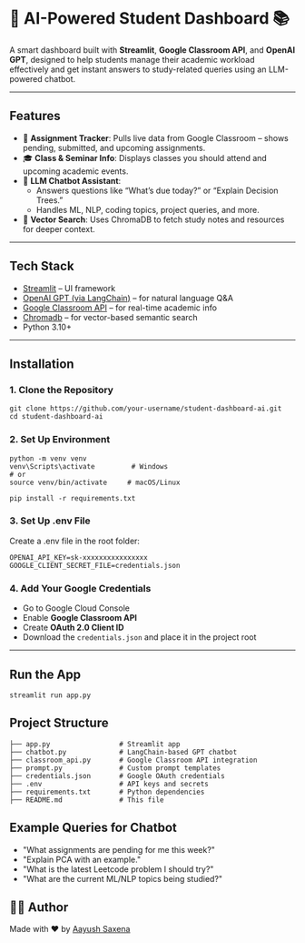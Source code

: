 # 🧠 AI-Powered Student Dashboard 📚

A smart dashboard built with **Streamlit**, **Google Classroom API**, and **OpenAI GPT**, designed to help students manage their academic workload effectively and get instant answers to study-related queries using an LLM-powered chatbot.

---

## Features

- 📅 **Assignment Tracker**: Pulls live data from Google Classroom – shows pending, submitted, and upcoming assignments.
- 🎓 **Class & Seminar Info**: Displays classes you should attend and upcoming academic events.
- 💬 **LLM Chatbot Assistant**:
  - Answers questions like “What’s due today?” or “Explain Decision Trees.”
  - Handles ML, NLP, coding topics, project queries, and more.
- 🔎 **Vector Search**: Uses ChromaDB to fetch study notes and resources for deeper context.

---

## Tech Stack

- [Streamlit](https://streamlit.io/) – UI framework
- [OpenAI GPT (via LangChain)](https://openai.com/) – for natural language Q&A
- [Google Classroom API](https://developers.google.com/classroom) – for real-time academic info
- [Chromadb](https://www.trychroma.com/) – for vector-based semantic search
- Python 3.10+

---

## Installation

### 1. Clone the Repository

```
git clone https://github.com/your-username/student-dashboard-ai.git
cd student-dashboard-ai
```

### 2. Set Up Environment

```
python -m venv venv
venv\Scripts\activate         # Windows
# or
source venv/bin/activate     # macOS/Linux

pip install -r requirements.txt
```

### 3. Set Up .env File

Create a .env file in the root folder:

```
OPENAI_API_KEY=sk-xxxxxxxxxxxxxxxx
GOOGLE_CLIENT_SECRET_FILE=credentials.json
```

### 4. Add Your Google Credentials
- Go to Google Cloud Console
- Enable **Google Classroom API**
- Create **OAuth 2.0 Client ID**
- Download the `credentials.json` and place it in the project root

---

## Run the App

```streamlit run app.py```

## Project Structure

```
├── app.py                 # Streamlit app
├── chatbot.py             # LangChain-based GPT chatbot
├── classroom_api.py       # Google Classroom API integration
├── prompt.py              # Custom prompt templates
├── credentials.json       # Google OAuth credentials
├── .env                   # API keys and secrets
├── requirements.txt       # Python dependencies
├── README.md              # This file
```

## Example Queries for Chatbot
- "What assignments are pending for me this week?"
- "Explain PCA with an example."
- "What is the latest Leetcode problem I should try?"
- "What are the current ML/NLP topics being studied?"

## 👨‍🔬 Author
Made with ❤️ by [Aayush Saxena](https://www.linkedin.com/in/storytellingengineer/)
